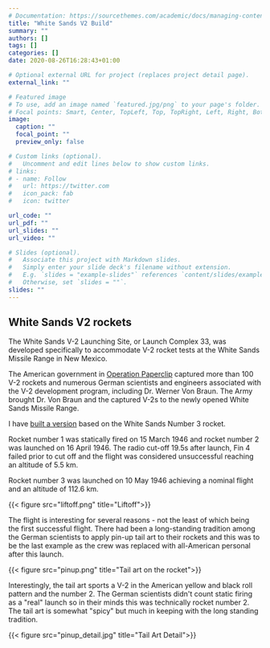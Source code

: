 ```yaml
---
# Documentation: https://sourcethemes.com/academic/docs/managing-content/
title: "White Sands V2 Build"
summary: ""
authors: []
tags: []
categories: []
date: 2020-08-26T16:28:43+01:00

# Optional external URL for project (replaces project detail page).
external_link: ""

# Featured image
# To use, add an image named `featured.jpg/png` to your page's folder.
# Focal points: Smart, Center, TopLeft, Top, TopRight, Left, Right, BottomLeft, Bottom, BottomRight.
image:
  caption: ""
  focal_point: ""
  preview_only: false

# Custom links (optional).
#   Uncomment and edit lines below to show custom links.
# links:
# - name: Follow
#   url: https://twitter.com
#   icon_pack: fab
#   icon: twitter

url_code: ""
url_pdf: ""
url_slides: ""
url_video: ""

# Slides (optional).
#   Associate this project with Markdown slides.
#   Simply enter your slide deck's filename without extension.
#   E.g. `slides = "example-slides"` references `content/slides/example-slides.md`.
#   Otherwise, set `slides = ""`.
slides: ""
---
```


## White Sands V2 rockets

The White Sands V-2 Launching Site, or Launch Complex 33, was developed specifically to accommodate V-2 rocket tests at the White Sands Missile Range in New Mexico.

The American government in [Operation Paperclip](https://en.wikipedia.org/wiki/Operation_Paperclip) captured more than 100 V-2 rockets and numerous German scientists and engineers associated with the V-2 development program, including Dr. Werner Von Braun. The Army brought Dr. Von Braun and the captured V-2s to the newly opened White Sands Missile Range.

I have [built a version](/docs/builds/v2) based on the White Sands Number 3 rocket.

Rocket number 1 was statically fired on 15 March 1946 and rocket number 2 was launched on 16 April 1946. The radio cut-off 19.5s after launch, Fin 4 failed prior to cut off and the flight was considered unsuccessful reaching an altitude of 5.5 km.

Rocket number 3 was launched on 10 May 1946 achieving a nominal flight and an altitude of 112.6 km.

{{< figure src="liftoff.png" title="Liftoff">}}

The flight is interesting for several reasons - not the least of which being the first successful flight. There had been a long-standing tradition among the German scientists to apply pin-up tail art to their rockets and this was to be the last example as the crew was replaced with all-American personal after this launch.

{{< figure src="pinup.png" title="Tail art on the rocket">}}

Interestingly, the tail art sports a V-2 in the American yellow and black roll pattern and the number 2. The German scientists didn't count static firing as a "real" launch so in their minds this was technically rocket number 2. The tail art is somewhat "spicy" but much in keeping with the long standing tradition.

{{< figure src="pinup_detail.jpg" title="Tail Art Detail">}}
